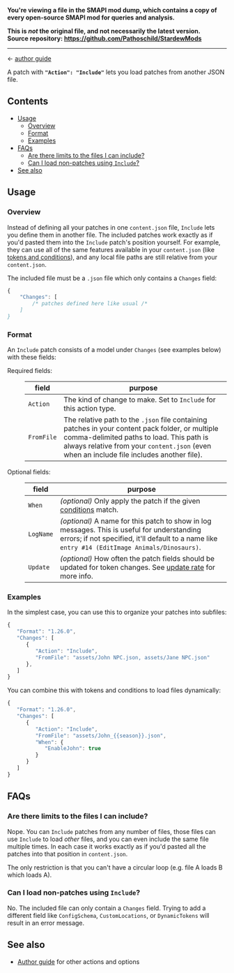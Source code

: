 **You're viewing a file in the SMAPI mod dump, which contains a copy of every open-source SMAPI mod
for queries and analysis.**

**This is _not_ the original file, and not necessarily the latest version.**  
**Source repository: https://github.com/Pathoschild/StardewMods**

----

← [author guide](../author-guide.md)

A patch with **`"Action": "Include"`** lets you load patches from another JSON file.

## Contents
* [Usage](#usage)
  * [Overview](#overview)
  * [Format](#format)
  * [Examples](#examples)
* [FAQs](#faqs)
  * [Are there limits to the files I can include?](#are-there-limits-to-the-files-i-can-include)
  * [Can I load non-patches using `Include`?](#can-i-load-non-patches-using-include)
* [See also](#see-also)

## Usage
### Overview
Instead of defining all your patches in one `content.json` file, `Include` lets you define them
in another file. The included patches work exactly as if you'd pasted them into the `Include`
patch's position yourself. For example, they can use all of the same features  available in your
`content.json` (like [tokens and conditions](../author-guide.md#tokens)), and any local file paths
are still relative from your `content.json`.

The included file must be a `.json` file which only contains a `Changes` field:
```js
{
    "Changes": [
        /* patches defined here like usual /*
    ]
}
```

### Format
An `Include` patch consists of a model under `Changes` (see examples below) with these fields:

<dl>
<dt>Required fields:</dt>
<dd>

field     | purpose
--------- | -------
`Action`  | The kind of change to make. Set to `Include` for this action type.
`FromFile` | The relative path to the `.json` file containing patches in your content pack folder, or multiple comma-delimited paths to load. This path is always relative from your `content.json` (even when an include file includes another file).

</td>
</tr>

</dd>
<dt>Optional fields:</dt>
<dd>

field     | purpose
--------- | -------
`When`    | _(optional)_ Only apply the patch if the given [conditions](../author-guide.md#conditions) match.
`LogName` | _(optional)_ A name for this patch to show in log messages. This is useful for understanding errors; if not specified, it'll default to a name like `entry #14 (EditImage Animals/Dinosaurs)`.
`Update`  | _(optional)_ How often the patch fields should be updated for token changes. See [update rate](../author-guide.md#update-rate) for more info.

</dd>
</dl>

### Examples
In the simplest case, you can use this to organize your patches into subfiles:

```js
{
   "Format": "1.26.0",
   "Changes": [
      {
         "Action": "Include",
         "FromFile": "assets/John NPC.json, assets/Jane NPC.json"
      },
   ]
}
```

You can combine this with tokens and conditions to load files dynamically:

```js
{
   "Format": "1.26.0",
   "Changes": [
      {
         "Action": "Include",
         "FromFile": "assets/John_{{season}}.json",
         "When": {
            "EnableJohn": true
         }
      }
   ]
}
```

## FAQs
### Are there limits to the files I can include?
Nope. You can `Include` patches from any number of files, those files can use `Include` to load
_other_ files, and you can even include the same file multiple times. In each case it works exactly
as if you'd pasted all the patches into that position in `content.json`.

The only restriction is that you can't have a circular loop (e.g. file A loads B which loads A).

### Can I load non-patches using `Include`?
No. The included file can only contain a `Changes` field. Trying to add a different field like
`ConfigSchema`, `CustomLocations`, or `DynamicTokens` will result in an error message.

## See also
* [Author guide](../author-guide.md) for other actions and options
